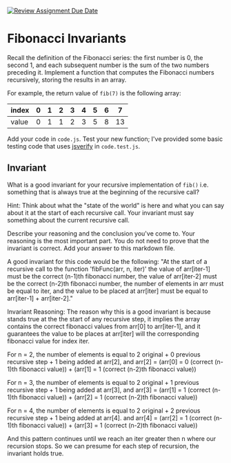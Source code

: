 [![Review Assignment Due Date](https://classroom.github.com/assets/deadline-readme-button-24ddc0f5d75046c5622901739e7c5dd533143b0c8e959d652212380cedb1ea36.svg)](https://classroom.github.com/a/rzkZS2Jf)
# Fibonacci Invariants

Recall the definition of the Fibonacci series: the first number is 0, the second
1, and each subsequent number is the sum of the two numbers preceding it.
Implement a function that computes the Fibonacci numbers recursively, storing
the results in an array.

For example, the return value of `fib(7)` is the following array:

| index |  0  |  1  |  2  |  3  |  4  |  5  |  6  |  7  |
| ----- | --- | --- | --- | --- | --- | --- | --- | --- |
| value |  0  |  1  |  1  |  2  |  3  |  5  |  8  |  13 |

Add your code in `code.js`. Test your new function; I've provided some basic
testing code that uses [jsverify](https://jsverify.github.io/) in
`code.test.js`.

## Invariant

What is a good invariant for your recursive implementation of `fib()`
i.e. something that is always true at the beginning of the recursive call?

Hint: Think about what the "state of the world" is here and what you can say
about it at the start of each recursive call. Your invariant must say something
about the current recursive call.

Describe your reasoning and the conclusion you've come to. Your reasoning is the
most important part. You do not need to prove that the invariant is correct. Add
your answer to this markdown file.

A good invariant for this code would be the following:
"At the start of a recursive call to the function 'fibFunc(arr, n, iter)' the value of arr[iter-1] must be the correct (n-1)th fibonacci number, the value of arr[iter-2] must be the correct (n-2)th fibonacci number, the number of elements in arr must be equal to iter, and the value to be placed at arr[iter] must be equal to arr[iter-1] + arr[iter-2]."

Invariant Reasoning: 
The reason why this is a good invariant is because stands true at the the start of any recursive step, it implies the array contains the correct fibonacci values from arr[0] to arr[iter-1], and it guarantees the value to be places at arr[iter] will the corresponding fibonacci value for index iter.

For n = 2, the number of elements is equal to 2 original + 0 previous recursive step + 1 being added at arr[2],
and arr[2] = (arr[0] = 0 (correct (n-1)th fibonacci value)) + (arr[1] = 1 (correct (n-2)th fibonacci value))

For n = 3, the number of elements is equal to 2 original + 1 previous recursive step + 1 being added at arr[3],
and arr[3] = (arr[1] = 1 (correct (n-1)th fibonacci value)) + (arr[2] = 1 (correct (n-2)th fibonacci value))

For n = 4, the number of elements is equal to 2 original + 2 previous recursive step + 1 being added at arr[4].
and arr[4] = (arr[2] = 1 (correct (n-1)th fibonacci value)) + (arr[3] = 1 (correct (n-2)th fibonacci value))

And this pattern continues until we reach an iter greater then n where our recursion stops. So we can presume for each step of recursion, the invariant holds true. 
